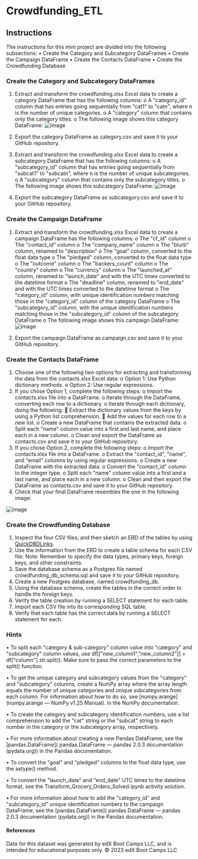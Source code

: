 # Crowdfunding_ETL
## Instructions
The instructions for this mini project are divided into the following subsections:
•	Create the Category and Subcategory DataFrames
•	Create the Campaign DataFrame
•	Create the Contacts DataFrame
•	Create the Crowdfunding Database
### Create the Category and Subcategory DataFrames
1.	Extract and transform the crowdfunding.xlsx Excel data to create a category DataFrame that has the following columns:
o	A "category_id" column that has entries going sequentially from "cat1" to "catn", where n is the number of unique categories.
o	A "category" column that contains only the category titles.
o	The following image shows this category DataFrame:
![image](https://github.com/mehpree/Crowdfunding_ETL/assets/131678606/5e794fe7-7282-4378-a0d5-886b65ebcf52)


 
2.	Export the category DataFrame as category.csv and save it to your GitHub repository.
3.	Extract and transform the crowdfunding.xlsx Excel data to create a subcategory DataFrame that has the following columns:
o	A "subcategory_id" column that has entries going sequentially from "subcat1" to "subcatn", where n is the number of unique subcategories.
o	A "subcategory" column that contains only the subcategory titles.
o	The following image shows this subcategory DataFrame:
![image](https://github.com/mehpree/Crowdfunding_ETL/assets/131678606/656db54a-fa83-4a24-a5f9-6a84cfae730e)

 
5.	Export the subcategory DataFrame as subcategory.csv and save it to your GitHub repository.
### Create the Campaign DataFrame
1.	Extract and transform the crowdfunding.xlsx Excel data to create a campaign DataFrame has the following columns:
o	The "cf_id" column
o	The "contact_id" column
o	The "company_name" column
o	The "blurb" column, renamed to "description"
o	The "goal" column, converted to the float data type
o	The "pledged" column, converted to the float data type
o	The "outcome" column
o	The "backers_count" column
o	The "country" column
o	The "currency" column
o	The "launched_at" column, renamed to "launch_date" and with the UTC times converted to the datetime format
o	The "deadline" column, renamed to "end_date" and with the UTC times converted to the datetime format
o	The "category_id" column, with unique identification numbers matching those in the "category_id" column of the category DataFrame
o	The "subcategory_id" column, with the unique identification numbers matching those in the "subcategory_id" column of the subcategory DataFrame
o	The following image shows this campaign DataFrame:
![image](https://github.com/mehpree/Crowdfunding_ETL/assets/131678606/63f74ed5-80ca-429f-847c-fe28adf7ffe6)


2.	Export the campaign DataFrame as campaign.csv and save it to your GitHub repository.
### Create the Contacts DataFrame
1.	Choose one of the following two options for extracting and transforming the data from the contacts.xlsx Excel data:
o	Option 1: Use Python dictionary methods.
o	Option 2: Use regular expressions.
2.	If you chose Option 1, complete the following steps:
o	Import the contacts.xlsx file into a DataFrame.
o	Iterate through the DataFrame, converting each row to a dictionary.
o	Iterate through each dictionary, doing the following:
	Extract the dictionary values from the keys by using a Python list comprehension.
	Add the values for each row to a new list.
o	Create a new DataFrame that contains the extracted data.
o	Split each "name" column value into a first and last name, and place each in a new column.
o	Clean and export the DataFrame as contacts.csv and save it to your GitHub repository.
3.	If you chose Option 2, complete the following steps:
o	Import the contacts.xlsx file into a DataFrame.
o	Extract the "contact_id", "name", and "email" columns by using regular expressions.
o	Create a new DataFrame with the extracted data.
o	Convert the "contact_id" column to the integer type.
o	Split each "name" column value into a first and a last name, and place each in a new column.
o	Clean and then export the DataFrame as contacts.csv and save it to your GitHub repository.
4.	Check that your final DataFrame resembles the one in the following image:

![image](https://github.com/mehpree/Crowdfunding_ETL/assets/131678606/6d6b4962-49a7-4fa6-b637-639f1e67fe35)



### Create the Crowdfunding Database
1.	Inspect the four CSV files, and then sketch an ERD of the tables by using [QuickDBDLinks](QuickDatabaseDiagrams.com).
2.	Use the information from the ERD to create a table schema for each CSV file.
Note: Remember to specify the data types, primary keys, foreign keys, and other constraints.
3.	Save the database schema as a Postgres file named crowdfunding_db_schema.sql and save it to your GitHub repository.
4.	Create a new Postgres database, named crowdfunding_db.
5.	Using the database schema, create the tables in the correct order to handle the foreign keys.
6.	Verify the table creation by running a SELECT statement for each table.
7.	Import each CSV file into its corresponding SQL table.
8.	Verify that each table has the correct data by running a SELECT statement for each.
   
### Hints
•	To split each "category & sub-category" column value into "category" and "subcategory" column values, use df[["new_column1","new_column2"]] = df["column"].str.split(). Make sure to pass the correct parameters to the split() function.

•	To get the unique category and subcategory values from the "category" and "subcategory" columns, create a NumPy array where the array length equals the number of unique categories and unique subcategories from each column. For information about how to do so, see [numpy.arange] (numpy.arange — NumPy v1.25 Manual). in the NumPy documentation.

•	To create the category and subcategory identification numbers, use a list comprehension to add the "cat" string or the "subcat" string to each number in the category or the subcategory array, respectively.

•	For more information about creating a new Pandas DataFrame, see the [pandas.DataFrame]( pandas.DataFrame — pandas 2.0.3 documentation (pydata.org)) in the Pandas documentation.

•	To convert the "goal" and "pledged" columns to the float data type, use the astype() method.

•	To convert the "launch_date" and "end_date" UTC times to the datetime format, see the Transform_Grocery_Orders_Solved.ipynb activity solution.

•	For more information about how to add the "category_id" and "subcategory_id" unique identification numbers to the campaign DataFrame, see the [pandas.DataFrame]( pandas.DataFrame — pandas 2.0.3 documentation (pydata.org)) in the Pandas documentation.

#### References
Data for this dataset was generated by edX Boot Camps LLC, and is intended for educational purposes only.
© 2023 edX Boot Camps LLC


